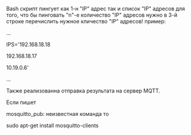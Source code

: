 Bash скрипт пингует как 1-н "IP" адрес так и список "IP" адресов
для того, что бы пинговать "n"-е количество "IP" адресов нужно в 3-й строке перечислить нужное кличество
"IP" адресов! 
пример:

...

IPS='192.168.18.18

192.168.18.17

10.19.0.6'

...

Также реализованна отправка результата на сервер MQTT.

Если пишет 

mosquitto_pub: неизвестная команда
то 

sudo apt-get install mosquitto-clients